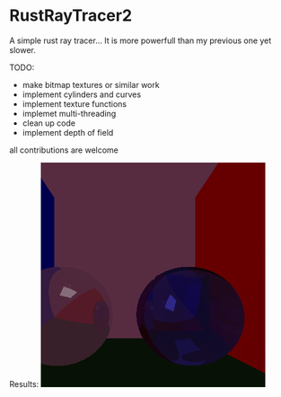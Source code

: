 # RustRayTracer2

A simple rust ray tracer... It is more powerfull than my previous one yet slower. 

TODO:
  - make bitmap textures or similar work 
  - implement cylinders and curves
  - implement texture functions
  - implemet multi-threading
  - clean up code
  - implement depth of field
  
 all contributions are welcome

Results:
![render]( finalmente.png)
